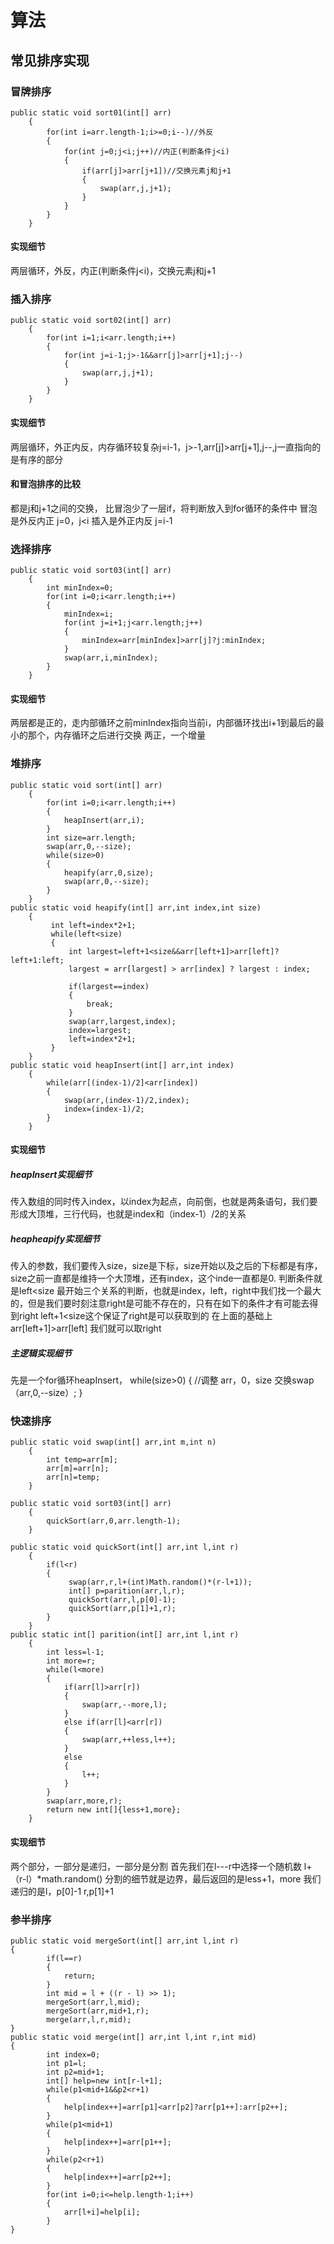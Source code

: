 # 算法
## 常见排序实现
### 冒牌排序
```
public static void sort01(int[] arr)
    {
        for(int i=arr.length-1;i>=0;i--)//外反
        {
            for(int j=0;j<i;j++)//内正(判断条件j<i)
            {
                if(arr[j]>arr[j+1])//交换元素j和j+1
                {
                    swap(arr,j,j+1);
                }
            }
        }
    }
```
#### 实现细节
两层循环，外反，内正(判断条件j<i)，交换元素j和j+1
### 插入排序
```
public static void sort02(int[] arr)
    {
        for(int i=1;i<arr.length;i++)
        {
            for(int j=i-1;j>-1&&arr[j]>arr[j+1];j--)
            {
                swap(arr,j,j+1);
            }
        }
    }
```
#### 实现细节
两层循环，外正内反，内存循环较复杂j=i-1，j>-1,arr[j]>arr[j+1],j--,j一直指向的是有序的部分
#### 和冒泡排序的比较
都是j和j+1之间的交换，
比冒泡少了一层if，将判断放入到for循环的条件中
冒泡是外反内正 j=0，j<i
插入是外正内反 j=i-1
### 选择排序
```
public static void sort03(int[] arr)
    {
        int minIndex=0;
        for(int i=0;i<arr.length;i++)
        {
            minIndex=i;
            for(int j=i+1;j<arr.length;j++)
            {
                minIndex=arr[minIndex]>arr[j]?j:minIndex;
            }
            swap(arr,i,minIndex);
        }
    }
```
#### 实现细节
两层都是正的，走内部循环之前minIndex指向当前i，内部循环找出i+1到最后的最小的那个，内存循环之后进行交换
两正，一个增量
### 堆排序
```
public static void sort(int[] arr)
    {
        for(int i=0;i<arr.length;i++)
        {
            heapInsert(arr,i);
        }
        int size=arr.length;
        swap(arr,0,--size);
        while(size>0)
        {
            heapify(arr,0,size);
            swap(arr,0,--size);
        }
    }
public static void heapify(int[] arr,int index,int size)
    {
         int left=index*2+1;
         while(left<size)
         {
             int largest=left+1<size&&arr[left+1]>arr[left]?left+1:left;
             largest = arr[largest] > arr[index] ? largest : index;

             if(largest==index)
             {
                 break;
             }
             swap(arr,largest,index);
             index=largest;
             left=index*2+1;
         }
    }
public static void heapInsert(int[] arr,int index)
    {
        while(arr[(index-1)/2]<arr[index])
        {
            swap(arr,(index-1)/2,index);
            index=(index-1)/2;
        }
    }
```
#### 实现细节
##### heapInsert实现细节
传入数组的同时传入index，以index为起点，向前倒，也就是两条语句，我们要形成大顶堆，三行代码，也就是index和（index-1）/2的关系
##### heapheapify实现细节
传入的参数，我们要传入size，size是下标，size开始以及之后的下标都是有序，size之前一直都是维持一个大顶堆，还有index，这个inde一直都是0.
判断条件就是left<size
最开始三个关系的判断，也就是index，left，right中我们找一个最大的，但是我们要时刻注意right是可能不存在的，只有在如下的条件才有可能去得到right
left+1<size这个保证了right是可以获取到的
在上面的基础上
arr[left+1]>arr[left]
我们就可以取right
##### 主逻辑实现细节
先是一个for循环heapInsert，
while(size>0)
{
      //调整 arr，0，size
      交换swap（arr,0,--size）;
}
### 快速排序
```
public static void swap(int[] arr,int m,int n)
    {
        int temp=arr[m];
        arr[m]=arr[n];
        arr[n]=temp;
    }

public static void sort03(int[] arr)
    {
        quickSort(arr,0,arr.length-1);
    }

public static void quickSort(int[] arr,int l,int r)
    {
        if(l<r)
        {
             swap(arr,r,l+(int)Math.random()*(r-l+1));
             int[] p=parition(arr,l,r);
             quickSort(arr,l,p[0]-1);
             quickSort(arr,p[1]+1,r);
        }
    }
public static int[] parition(int[] arr,int l,int r)
    {
        int less=l-1;
        int more=r;
        while(l<more)
        {
            if(arr[l]>arr[r])
            {
                swap(arr,--more,l);
            }
            else if(arr[l]<arr[r])
            {
                swap(arr,++less,l++);
            }
            else
            {
                l++;
            }
        }
        swap(arr,more,r);
        return new int[]{less+1,more};
    }
```
#### 实现细节
两个部分，一部分是递归，一部分是分割
首先我们在l---r中选择一个随机数
l+（r-l）*math.random()
分割的细节就是边界，最后返回的是less+1，more
我们递归的是l，p[0]-1
r,p[1]+1
### 参半排序
```
public static void mergeSort(int[] arr,int l,int r)
{
        if(l==r)
        {
            return;
        }
        int mid = l + ((r - l) >> 1);
        mergeSort(arr,l,mid);
        mergeSort(arr,mid+1,r);
        merge(arr,l,r,mid);
}
public static void merge(int[] arr,int l,int r,int mid)
{
        int index=0;
        int p1=l;
        int p2=mid+1;
        int[] help=new int[r-l+1];
        while(p1<mid+1&&p2<r+1)
        {
            help[index++]=arr[p1]<arr[p2]?arr[p1++]:arr[p2++];
        }
        while(p1<mid+1)
        {
            help[index++]=arr[p1++];
        }
        while(p2<r+1)
        {
            help[index++]=arr[p2++];
        }
        for(int i=0;i<=help.length-1;i++)
        {
            arr[l+i]=help[i];
        }
}
```
